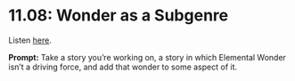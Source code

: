 # 11.08: Wonder as a Subgenre 

Listen [here](http://www.writingexcuses.com/2016/02/21/11-08-wonder-as-a-subgenre/). 

**Prompt:** Take a story you’re working on, a story in which Elemental Wonder isn’t a driving force, and add that wonder to some aspect of it.
